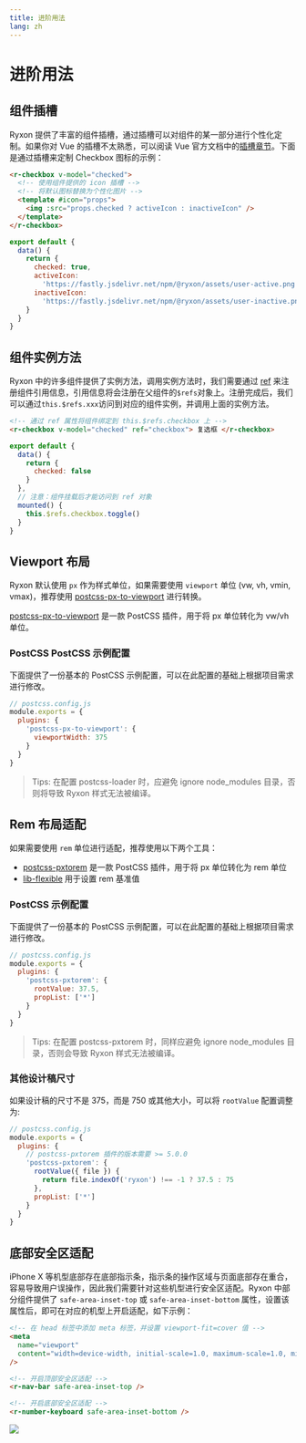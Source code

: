 ```yaml
---
title: 进阶用法
lang: zh
---
```


# 进阶用法

## 组件插槽

Ryxon 提供了丰富的组件插槽，通过插槽可以对组件的某一部分进行个性化定制。如果你对 Vue 的插槽不太熟悉，可以阅读 Vue 官方文档中的[插槽章节](https://cn.vuejs.org/guide/components/slots.html)。下面是通过插槽来定制 Checkbox 图标的示例：

```html
<r-checkbox v-model="checked">
  <!-- 使用组件提供的 icon 插槽 -->
  <!-- 将默认图标替换为个性化图片 -->
  <template #icon="props">
    <img :src="props.checked ? activeIcon : inactiveIcon" />
  </template>
</r-checkbox>
```

```js
export default {
  data() {
    return {
      checked: true,
      activeIcon:
        'https://fastly.jsdelivr.net/npm/@ryxon/assets/user-active.png',
      inactiveIcon:
        'https://fastly.jsdelivr.net/npm/@ryxon/assets/user-inactive.png'
    }
  }
}
```

## 组件实例方法

Ryxon 中的许多组件提供了实例方法，调用实例方法时，我们需要通过 [ref](https://vuejs.org/guide/essentials/template-refs.html) 来注册组件引用信息，引用信息将会注册在父组件的`$refs`对象上。注册完成后，我们可以通过`this.$refs.xxx`访问到对应的组件实例，并调用上面的实例方法。

```html
<!-- 通过 ref 属性将组件绑定到 this.$refs.checkbox 上 -->
<r-checkbox v-model="checked" ref="checkbox"> 复选框 </r-checkbox>
```

```js
export default {
  data() {
    return {
      checked: false
    }
  },
  // 注意：组件挂载后才能访问到 ref 对象
  mounted() {
    this.$refs.checkbox.toggle()
  }
}
```

## Viewport 布局

Ryxon 默认使用 `px` 作为样式单位，如果需要使用 `viewport` 单位 (vw, vh, vmin, vmax)，推荐使用 [postcss-px-to-viewport](https://github.com/evrone/postcss-px-to-viewport) 进行转换。

[postcss-px-to-viewport](https://github.com/evrone/postcss-px-to-viewport) 是一款 PostCSS 插件，用于将 px 单位转化为 vw/vh 单位。

### PostCSS PostCSS 示例配置

下面提供了一份基本的 PostCSS 示例配置，可以在此配置的基础上根据项目需求进行修改。

```js
// postcss.config.js
module.exports = {
  plugins: {
    'postcss-px-to-viewport': {
      viewportWidth: 375
    }
  }
}
```

> Tips: 在配置 postcss-loader 时，应避免 ignore node_modules 目录，否则将导致 Ryxon 样式无法被编译。

## Rem 布局适配

如果需要使用 `rem` 单位进行适配，推荐使用以下两个工具：

- [postcss-pxtorem](https://github.com/cuth/postcss-pxtorem) 是一款 PostCSS 插件，用于将 px 单位转化为 rem 单位
- [lib-flexible](https://github.com/amfe/lib-flexible) 用于设置 rem 基准值

### PostCSS 示例配置

下面提供了一份基本的 PostCSS 示例配置，可以在此配置的基础上根据项目需求进行修改。

```js
// postcss.config.js
module.exports = {
  plugins: {
    'postcss-pxtorem': {
      rootValue: 37.5,
      propList: ['*']
    }
  }
}
```

> Tips: 在配置 postcss-pxtorem 时，同样应避免 ignore node_modules 目录，否则会导致 Ryxon 样式无法被编译。

### 其他设计稿尺寸

如果设计稿的尺寸不是 375，而是 750 或其他大小，可以将 `rootValue` 配置调整为:

```js
// postcss.config.js
module.exports = {
  plugins: {
    // postcss-pxtorem 插件的版本需要 >= 5.0.0
    'postcss-pxtorem': {
      rootValue({ file }) {
        return file.indexOf('ryxon') !== -1 ? 37.5 : 75
      },
      propList: ['*']
    }
  }
}
```

## 底部安全区适配

iPhone X 等机型底部存在底部指示条，指示条的操作区域与页面底部存在重合，容易导致用户误操作，因此我们需要针对这些机型进行安全区适配。Ryxon 中部分组件提供了 `safe-area-inset-top` 或 `safe-area-inset-bottom` 属性，设置该属性后，即可在对应的机型上开启适配，如下示例：

```html
<!-- 在 head 标签中添加 meta 标签，并设置 viewport-fit=cover 值 -->
<meta
  name="viewport"
  content="width=device-width, initial-scale=1.0, maximum-scale=1.0, minimum-scale=1.0, viewport-fit=cover"
/>

<!-- 开启顶部安全区适配 -->
<r-nav-bar safe-area-inset-top />

<!-- 开启底部安全区适配 -->
<r-number-keyboard safe-area-inset-bottom />
```

<img src="https://fastly.jsdelivr.net/npm/@ryxon/assets/safearea.png">
